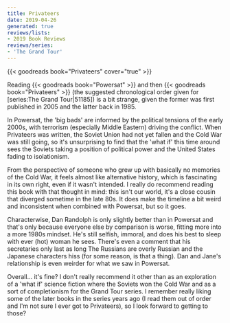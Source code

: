 ```yaml
---
title: Privateers
date: 2019-04-26
generated: true
reviews/lists:
- 2019 Book Reviews
reviews/series:
- 'The Grand Tour'
---
```

{{< goodreads book="Privateers" cover="true" >}}

Reading {{< goodreads book="Powersat" >}} and then {{< goodreads book="Privateers" >}} (the suggested chronological order given for [series:The Grand Tour|51185]) is a bit strange, given the former was first published in 2005 and the latter back in 1985.  

In Powersat, the 'big bads' are informed by the political tensions of the early 2000s, with terrorism (especially Middle Eastern) driving the conflict. When Privateers was written, the Soviet Union had not yet fallen and the Cold War was still going, so it's unsurprising to find that the 'what if' this time around sees the Soviets taking a position of political power and the United States fading to isolationism.  

<!--more-->

From the perspective of someone who grew up with basically no memories of the Cold War, it feels almost like alternative history, which is fascinating in its own right, even if it wasn't intended. I really do recommend reading this book with that thought in mind: this isn't our world, it's a close cousin that diverged sometime in the late 80s. It does make the timeline a bit weird and inconsistent when combined with Powersat, but so it goes.  

Characterwise, Dan Randolph is only slightly better than in Powersat and that's only because everyone else by comparison is worse, fitting more into a more 1980s mindset. He's still selfish, immoral, and does his best to sleep with ever (hot) woman he sees. There's even a comment that his secretaries only last as long The Russians are overly Russian and the Japanese characters hiss (for some reason, is that a thing). Dan and Jane's relationship is even weirder for what we saw in Powersat.  

Overall... it's fine? I don't really recommend it other than as an exploration of a 'what if' science fiction where the Soviets won the Cold War and as a sort of completionism for the Grand Tour series. I remember really liking some of the later books in the series years ago (I read them out of order and I'm not sure I ever got to Privateers), so I look forward to getting to those?


